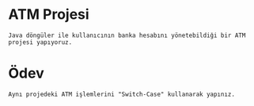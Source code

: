 # ATM Projesi

    Java döngüler ile kullanıcının banka hesabını yönetebildiği bir ATM projesi yapıyoruz.

# Ödev

    Aynı projedeki ATM işlemlerini "Switch-Case" kullanarak yapınız.